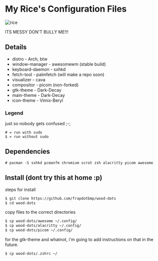 # My Rice's Configuration Files

![rice](https://user-images.githubusercontent.com/118438453/205562244-abbe1b92-1f38-4dd5-8a99-f7b16b3de8d2.png)

ITS MESSY DON'T BULLY ME!!!

## Details
* distro - Arch, btw
* window-manager - awesomewm (stable build)
* keyboard-daemon - sxhkd
* fetch-tool - palmfetch (will make a repo soon)
* visualizer - cava
* compositor - picom (non-forked)
* gtk-theme - Dark-Decay
* main-theme - Dark-Decay
* icon-theme - Vimix-Beryl

### Legend
just so nobody gets confused ;-;
```
# = run with sudo
$ = run without sudo
```

## Dependencies
```
# pacman -S sxhkd pcmanfm chromium scrot zsh alacritty picom awesome
```

## Install (dont try this at home :p)
steps for install
```bash
$ git clone https://github.com/frapdotbmp/wood-dots
$ cd wood-dots
```
copy files to the correct directories
```bash
$ cp wood-dots/awesome ~/.config/
$ cp wood-dots/alacritty ~/.config/
$ cp wood-dots/picom ~/.config/
```
for the gtk-theme and whatnot, i'm going to add instructions on that in the future.
```bash
$ cp wood-dots/.zshrc ~/
```
